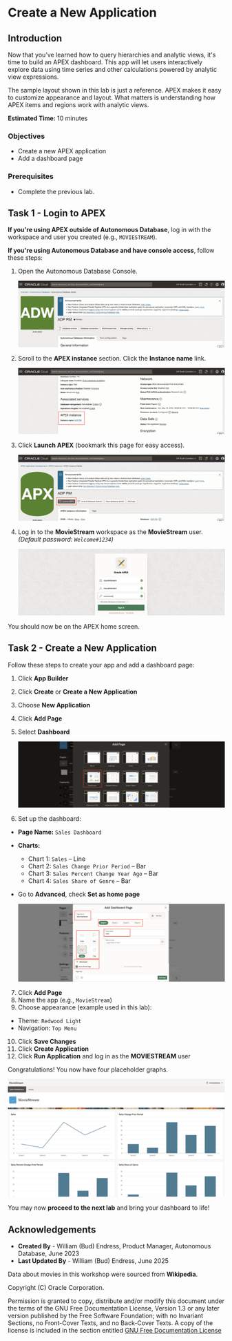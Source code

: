 # Create a New Application

## Introduction

Now that you’ve learned how to query hierarchies and analytic views, it's time to build an APEX dashboard. This app will let users interactively explore data using time series and other calculations powered by analytic view expressions.

The sample layout shown in this lab is just a reference. APEX makes it easy to customize appearance and layout. What matters is understanding how APEX items and regions work with analytic views.

**Estimated Time:** 10 minutes

### Objectives

- Create a new APEX application  
- Add a dashboard page

### Prerequisites

- Complete the previous lab.

## Task 1 - Login to APEX

**If you're using APEX outside of Autonomous Database**, log in with the workspace and user you created (e.g., `MOVIESTREAM`).

**If you're using Autonomous Database and have console access**, follow these steps:

1. Open the Autonomous Database Console.

   ![Autonomous Database Console](images/adb-console.png)

2. Scroll to the **APEX instance** section. Click the **Instance name** link.

   ![APEX instance link](images/adb-console-apex-instance-link.png)

3. Click **Launch APEX** (bookmark this page for easy access).

   ![Launch APEX](images/adb-console-launch-apex.png)

4. Log in to the **MovieStream** workspace as the **MovieStream** user.  
   *(Default password: `Welcome#1234`)*

   ![APEX Workspace Login](images/apex-workspace-login.png)

You should now be on the APEX home screen.

## Task 2 - Create a New Application

Follow these steps to create your app and add a dashboard page:

1. Click **App Builder**  
2. Click **Create** or **Create a New Application**  
3. Choose **New Application**  
4. Click **Add Page**  
5. Select **Dashboard**

   ![Choose Dashboard Page](images/add-page-dashboard.png)

6. Set up the dashboard:

- **Page Name:** `Sales Dashboard`  
- **Charts:**
  - Chart 1: `Sales` – Line  
  - Chart 2: `Sales Change Prior Period` – Bar  
  - Chart 3: `Sales Percent Change Year Ago` – Bar  
  - Chart 4: `Sales Share of Genre` – Bar  
- Go to **Advanced**, check **Set as home page**

   ![Add Dashboard Page](images/add-dashboard-page.png)

7. Click **Add Page**  
8. Name the app (e.g., `MovieStream`)  
9. Choose appearance (example used in this lab):

- Theme: `Redwood Light`  
- Navigation: `Top Menu`

10. Click **Save Changes**  
11. Click **Create Application**  
12. Click **Run Application** and log in as the **MOVIESTREAM** user

Congratulations! You now have four placeholder graphs.

![New Dashboard Page](images/new-dashboard-page.png)

You may now **proceed to the next lab** and bring your dashboard to life!

## Acknowledgements

- **Created By** - William (Bud) Endress, Product Manager, Autonomous Database, June 2023  
- **Last Updated By** - William (Bud) Endress, June 2025

Data about movies in this workshop were sourced from **Wikipedia**.

Copyright (C) Oracle Corporation.

Permission is granted to copy, distribute and/or modify this document under the terms of the GNU Free Documentation License, Version 1.3 or any later version published by the Free Software Foundation;  with no Invariant Sections, no Front-Cover Texts, and no Back-Cover Texts.  A copy of the license is included in the section entitled [GNU Free Documentation License](files/gnu-free-documentation-license.txt)
